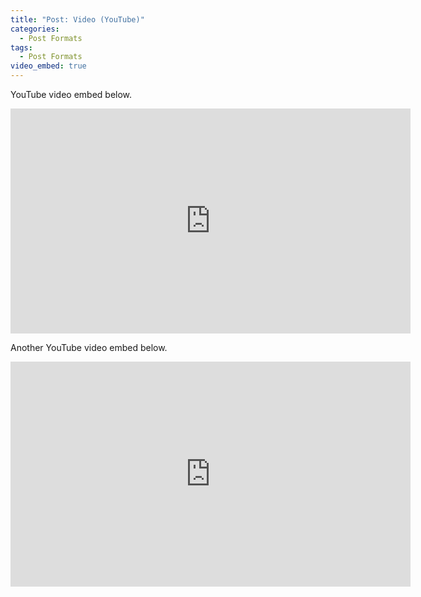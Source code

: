 ```yaml
---
title: "Post: Video (YouTube)"
categories:
  - Post Formats
tags:
  - Post Formats
video_embed: true
---
```


YouTube video embed below.

<iframe width="640" height="360" src="https://www.youtube-nocookie.com/embed/l2Of1-d5E5o?controls=0&amp;showinfo=0" frameborder="0" allowfullscreen></iframe>

Another YouTube video embed below.

<iframe width="640" height="360" src="https://www.youtube-nocookie.com/embed/tOYgiWEoJgs?controls=0&amp;showinfo=0" frameborder="0" allowfullscreen></iframe>
